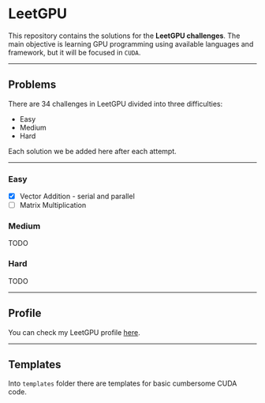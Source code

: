 # LeetGPU

This repository contains the solutions for the **LeetGPU challenges**.
The main objective is learning GPU programming using available languages and framework, but it will be focused in `CUDA`.

---

## Problems

There are 34 challenges in LeetGPU divided into three difficulties:

- Easy
- Medium
- Hard

Each solution we be added here after each attempt.

---

### Easy

- [x] Vector Addition - serial and parallel
- [ ] Matrix Multiplication

### Medium

TODO

### Hard

TODO

---

## Profile

You can check my LeetGPU profile [here](https://leetgpu.com/profile?display_name=EffervescentPioneer838).

---

## Templates

Into `templates` folder there are templates for basic cumbersome CUDA code.